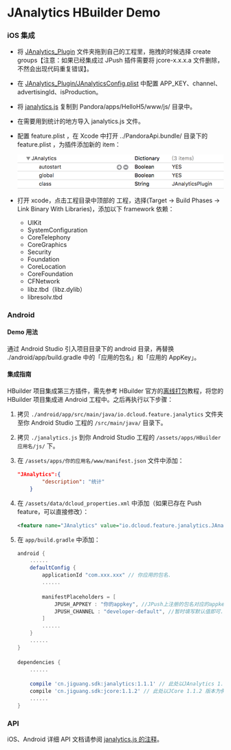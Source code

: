 # JAnalytics HBuilder Demo

### iOS 集成

- 将 [JAnalytics_Plugin](./iOS/JAnalytics_Plugin) 文件夹拖到自己的工程里，拖拽的时候选择 create groups【注意：如果已经集成过 JPush 插件需要将 jcore-x.x.x.a 文件删除，不然会出现代码重复错误】。

- 在 [JAnalytics_Plugin/JAnalyticsConfig.plist](./iOS/JAnalytics_Plugin/JAnalyticsConfig.plist) 中配置 APP_KEY、channel、advertisingId、isProduction。

- 将 [janalytics.js](./janalytics.js) 复制到 Pandora/apps/HelloH5/www/js/ 目录中。

- 在需要用到统计的地方导入 janalytics.js 文件。

- 配置 feature.plist ，在 Xcode 中打开 ../PandoraApi.bundle/ 目录下的 feature.plist ，为插件添加新的 item：

  ![屏幕快照 2018-04-25 下午9.51.01](./docs/feature.png)

- 打开 xcode，点击工程目录中顶部的 工程，选择(Target -> Build Phases -> Link Binary With Libraries)，添加以下 framework 依赖：

  - UIKit
  - SystemConfiguration
  - CoreTelephony
  - CoreGraphics
  - Security
  - Foundation
  - CoreLocation
  - CoreFoundation
  - CFNetwork
  - libz.tbd（libz.dylib）
  - libresolv.tbd


### Android

#### Demo 用法

通过 Android Studio 引入项目目录下的 android 目录，再替换 ./android/app/build.gradle 中的「应用的包名」和「应用的 AppKey」。

#### 集成指南

HBuilder 项目集成第三方插件，需先参考 HBuilder 官方的[离线打包](https://ask.dcloud.net.cn/article/924)教程，将您的 HBuilder 项目集成进 Android 工程中。之后再执行以下步骤：
1. 拷贝 `./android/app/src/main/java/io.dcloud.feature.janalytics` 文件夹至你 Android Studio 工程的 `/src/main/java/` 目录下。
2. 拷贝 `./janalytics.js` 到你 Android Studio 工程的 `/assets/apps/HBuilder应用名/js/` 下。
3. 在 `/assets/apps/你的应用名/www/manifest.json` 文件中添加：

    ```json
    "JAnalytics":{
			"description": "统计"
		}
    ```

4. 在 `/assets/data/dcloud_properties.xml` 中添加（如果已存在 Push feature，可以直接修改）：

    ```xml
    <feature name="JAnalytics" value="io.dcloud.feature.janalytics.JAnalyticsService" />
    ```

5. 在 `app/build.gradle` 中添加：

    ```groovy
    android {
        ......
        defaultConfig {
            applicationId "com.xxx.xxx" // 你应用的包名.
            ......

            manifestPlaceholders = [
                JPUSH_APPKEY : "你的appkey", //JPush上注册的包名对应的appkey.
                JPUSH_CHANNEL : "developer-default", //暂时填写默认值即可.
            ]
            ......
        }
        ......
    }

    dependencies {
        ......

        compile 'cn.jiguang.sdk:janalytics:1.1.1' // 此处以JAnalytics 1.1.1 版本为例。
        compile 'cn.jiguang.sdk:jcore:1.1.2' // 此处以JCore 1.1.2 版本为例。
        ......
    }
    ```


  ### API

  iOS、Android 详细 API 文档请参阅 [janalytics.js 的注释](./janalytics.js)。

